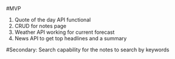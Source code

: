 #MVP

1. Quote of the day API functional
2. CRUD for notes page
3. Weather API working for current forecast
4. News API to get top headlines and a summary

#Secondary:
Search capability for the notes to search by keywords
